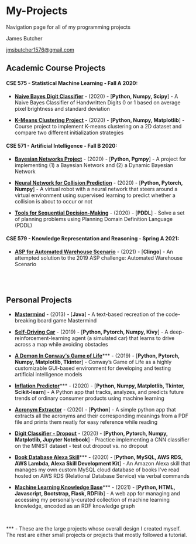 # My-Projects
Navigation page for all of my programming projects

James Butcher

jmsbutcher1576@gmail.com

## Academic Course Projects

#### CSE 575 - Statistical Machine Learning - Fall A 2020:

- <a href="https://github.com/jmsbutcher/Naive-Bayes-Digit-Classifier">**Naive Bayes Digit Classifier**</a> - (2020) - [**Python, Numpy, Scipy**] - A Naive Bayes Classifier of Handwritten Digits 0 or 1 based on average pixel brightness and standard deviation

- <a href="https://github.com/jmsbutcher/K-means-clustering-project">**K-Means Clustering Project**</a> - (2020) - [**Python, Numpy, Matplotlib**] - Course project to implement K-means clustering on a 2D dataset and compare two different initialization strategies

#### CSE 571 - Artificial Intelligence - Fall B 2020:

- <a href="https://github.com/jmsbutcher/Bayesian-networks-project">**Bayesian Networks Project**</a> - (2020) - [**Python, Pgmpy**] - A project for implementing (1) a Bayesian Network and (2) a Dynamic Bayesian Network

- <a href="https://github.com/jmsbutcher/Neural-Network-for-Collision-Prediction">**Neural Network for Collision Prediction**</a> - (2020) - [**Python, Pytorch, Numpy**] - A virtual robot with a neural network that steers around a virtual environment using supervised learning to predict whether a collision is about to occur or not

- <a href="https://github.com/jmsbutcher/Tools-for-Sequential-Decision-Making">**Tools for Sequential Decision-Making**</a> - (2020) - [**PDDL**] - Solve a set of planning problems using Planning Domain Definition Language (PDDL)


#### CSE 579 - Knowledge Representation and Reasoning - Spring A 2021:

- <a href="https://github.com/jmsbutcher/ASP-for-Automated-Warehouse-Scenario">**ASP for Automated Warehouse Scenario**</a> - (2021) - [**Clingo**] - An attempted solution to the 2019 ASP challenge: Automated Warehouse Scenario


<br>
<br>

## Personal Projects

- <a href="https://github.com/jmsbutcher/mastermind">**Mastermind**</a> - (2013) - [**Java**] - A text-based recreation of the code-breaking board game Mastermind

- <a href="https://github.com/jmsbutcher/self-driving-car">**Self-Driving Car**</a> - (2019) - [**Python, Pytorch, Numpy, Kivy**] - A deep-reinforcement-learning agent (a simulated car) that learns to drive across a map while avoiding obstacles

- <a href="https://github.com/jmsbutcher/A-demon-in-conways-game-of-life">**A Demon In Conway's Game of Life**</a>\*** - (2019) - [**Python, Pytorch, Numpy, Matplotlib, Tkinter**] - Conway’s Game of Life as a highly customizable GUI-based environment for developing and testing artificial intelligence models

- <a href="https://github.com/jmsbutcher/inflation_predictor">**Inflation Predictor**</a>\*** - (2020) - [**Python, Numpy, Matplotlib, Tkinter, Scikit-learn**] - A Python app that tracks, analyzes, and predicts future trends of ordinary consumer products using machine learning

- <a href="https://github.com/jmsbutcher/acronym-extractor">**Acronym Extractor**</a> - (2020) - [**Python**] - A simple python app that extracts all the acronyms and their corresponding meanings from a PDF file and prints them neatly for easy reference while reading

- <a href="https://github.com/jmsbutcher/digit_classifier_dropout">**Digit Classifier - Dropout**</a> - (2020) - [**Python, Pytorch, Numpy, Matplotlib, Jupyter Notebook**] - Practice implementing a CNN classifier on the MNIST dataset - test out dropout vs. no dropout

- <a href="https://github.com/jmsbutcher/book-database-alexa-skill">**Book Database Alexa Skill**</a>\*** - (2020) - [**Python, MySQL, AWS RDS, AWS Lambda, Alexa Skill Development Kit**] - An Amazon Alexa skill that manages my own custom MySQL cloud database of books I've read hosted on AWS RDS (Relational Database Service) via verbal commands

- <a href="https://github.com/jmsbutcher/machine-learning-knowledge-base">**Machine Learning Knowledge Base**</a>\*** - (2021) - [**Python, HTML, Javascript, Bootstrap, Flask, RDFlib**] - A web app for managing and accessing my personally-curated collection of machine learning knowledge, encoded as an RDF knowledge graph

<br>

\*** - These are the large projects whose overall design I created myself. The rest are either small projects or projects that mostly followed a tutorial.

